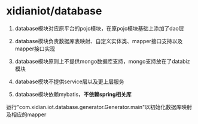 # xidianiot/database

1. database模块对应原平台的pojo模块，在原pojo模块基础上添加了dao层

2. database模块负责数据库表映射、自定义实体类、mapper接口支持以及mapper接口实现

3. database模块原则上不提供mongo数据库支持，mongo支持放在了databiz模块

4. database模块不提供service层以及更上层服务

5. database模块依赖mybatis，**不依赖spring相关库**

运行"com.xidian.iot.database.generator.Generator.main"以初始化数据库映射及相应的mapper